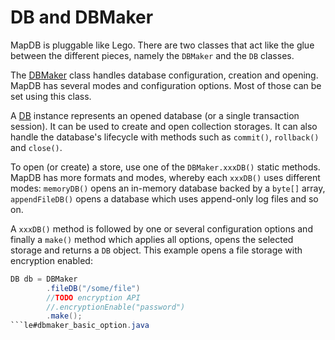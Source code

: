 DB and DBMaker
==============

MapDB is pluggable like Lego. There are two classes that act like the glue between the different pieces, namely the `DBMaker` and the `DB` classes.

The [DBMaker](http://www.mapdb.org/dokka/latest/mapdb/org.mapdb/-d-b-maker/index.html) class handles database configuration, creation and opening. MapDB has several modes and configuration options. Most of those can be set using this class.

A [DB](http://www.mapdb.org/dokka/latest/mapdb/org.mapdb/-d-b/index.html) instance represents an opened database (or a single transaction session). It can be used to create and open collection storages. It can also handle the database's lifecycle with methods such as `commit()`, `rollback()` and `close()`.

To open (or create) a store, use one of the `DBMaker.xxxDB()` static methods. MapDB has more formats and modes, whereby each `xxxDB()` uses different modes: `memoryDB()` opens an in-memory database backed by a `byte[]` array, `appendFileDB()` opens a database which uses append-only log files and so on.

A `xxxDB()` method is followed by one or several configuration options and finally a `make()` method which applies all options, opens the selected storage and returns a `DB` object. This example opens a file storage with encryption enabled:

<!--- #file#doc/dbmaker_basic_option.java--->
```java
DB db = DBMaker
        .fileDB("/some/file")
        //TODO encryption API
        //.encryptionEnable("password")
        .make();
```le#dbmaker_basic_option.java